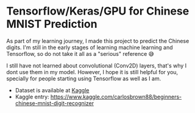 # Tensorflow/Keras/GPU for Chinese MNIST Prediction
As part of my learning journey, I made this project to predict the Chinese digits. I'm still in the early stages of learning machine learning and Tensorflow, so do not take it all as a "serious" reference 😅

I still have not learned about convolutional (Conv2D) layers, that's why I dont use them in my model.
However, I hope it is still helpful for you, specially for people starting using Tensorflow as well as I am.

* Dataset is available at [Kaggle](https://www.kaggle.com/datasets/fedesoriano/chinese-mnist-digit-recognizer)
* Kaggle entry: https://www.kaggle.com/carlosbrown88/beginners-chinese-mnist-digit-recognizer
